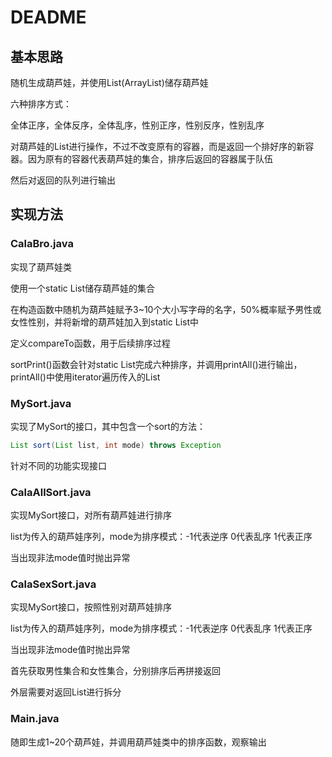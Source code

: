 # DEADME

## 基本思路

随机生成葫芦娃，并使用List(ArrayList)储存葫芦娃

六种排序方式：

全体正序，全体反序，全体乱序，性别正序，性别反序，性别乱序

对葫芦娃的List进行操作，不过不改变原有的容器，而是返回一个排好序的新容器。因为原有的容器代表葫芦娃的集合，排序后返回的容器属于队伍

然后对返回的队列进行输出

## 实现方法

### CalaBro.java

实现了葫芦娃类

使用一个static List储存葫芦娃的集合

在构造函数中随机为葫芦娃赋予3~10个大小写字母的名字，50%概率赋予男性或女性性别，并将新增的葫芦娃加入到static List中

定义compareTo函数，用于后续排序过程

sortPrint()函数会针对static List完成六种排序，并调用printAll()进行输出，printAll()中使用iterator遍历传入的List

### MySort.java

实现了MySort的接口，其中包含一个sort的方法：

```java
List sort(List list, int mode) throws Exception
```

针对不同的功能实现接口

### CalaAllSort.java

实现MySort接口，对所有葫芦娃进行排序

list为传入的葫芦娃序列，mode为排序模式：-1代表逆序 0代表乱序 1代表正序

当出现非法mode值时抛出异常

### CalaSexSort.java

实现MySort接口，按照性别对葫芦娃排序

list为传入的葫芦娃序列，mode为排序模式：-1代表逆序 0代表乱序 1代表正序

当出现非法mode值时抛出异常

首先获取男性集合和女性集合，分别排序后再拼接返回

外层需要对返回List进行拆分

### Main.java

随即生成1~20个葫芦娃，并调用葫芦娃类中的排序函数，观察输出